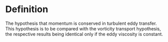 # Definition

The hypothesis that momentum is conserved in turbulent eddy transfer.
This hypothesis is to be compared with the vorticity transport
hypothesis, the respective results being identical only if the eddy
viscosity is constant.
